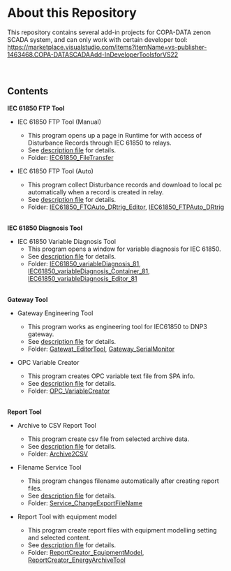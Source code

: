 # About this Repository
This repository contains several add-in projects for COPA-DATA zenon SCADA system, and can only work with certain developer tool: https://marketplace.visualstudio.com/items?itemName=vs-publisher-1463468.COPA-DATASCADAAdd-InDeveloperToolsforVS22
<br />
<br />
<br />
## Contents

**IEC 61850 FTP Tool**
- IEC 61850 FTP Tool (Manual)
  - This program opens up a page in Runtime for with access of Disturbance Records through IEC 61850 to relays.
  - See [description file](DescriptionFiles/FTP%20Tool%20–%20Manual%20FTP%20Tool%20Explains.pdf) for details.
  - Folder: [IEC61850_FileTransfer](IEC61850_FileTransfer/)<br />
    
- IEC 61850 FTP Tool (Auto)
    - This program collect Disturbance records and download to local pc automatically when a record is created in relay.
    - See [description file](DescriptionFiles/FTP%20Tool%20–%20Auto%20FTP%20Tool%20with%20DRtrig.pdf) for details.
    - Folder: [IEC61850_FTOAuto_DRtrig_Editor](IEC61850_FTOAuto_DRtrig_Editor/), [IEC61850_FTPAuto_DRtrig](IEC61850_FTPAuto_DRtrig/)<br /><br />

**IEC 61850 Diagnosis Tool**
- IEC 61850 Variable Diagnosis Tool
  - This program opens a window for variable diagnosis for IEC 61850.
  - See [description file](DescriptionFiles/IEC%2061850%20Variable%20Diagnosis%20Tool%20Manual.pdf) for details.
  - Folder: [IEC61850_variableDiagnosis_81](IEC61850_VariableDiagnosis_81/), [IEC61850_variableDiagnosis_Container_81](IEC61850_VariableDiagnosis_Container_81/), [IEC61850_variableDiagnosis_Editor_81](IEC61850_variableDiagnosis_Editor_81/)<br /><br />

**Gateway Tool**
- Gateway Engineering Tool
  - This program works as engineering tool for IEC61850 to DNP3 gateway.
  - See [description file](DescriptionFiles/GW_Editor_Wizard.pdf) for details.
  - Folder: [Gatewat_EditorTool](Gatewat_EditorTool/), [Gateway_SerialMonitor](Gateway_SerialMonitor/)<br />
  
- OPC Variable Creator
  - This program creates OPC variable text file from SPA info.
  - See [description file](DescriptionFiles/SPA%20to%20OPC%20Variable%20Creator%20notes.pdf) for details.
  - Folder: [OPC_VariableCreator](OPC_VariableCreator/)<br /><br />

**Report Tool**
- Archive to CSV Report Tool
  - This program create csv file from selected archive data.
  - See [description file](DescriptionFiles/Report%20Tool%20–%20Archive%20to%20CSV%20Explains.pdf) for details.
  - Folder: [Archive2CSV](Archive2CSV/)<br />
  
- Filename Service Tool
  - This program changes filename automatically after creating report files.
  - See [description file](DescriptionFiles/Report%20Tool%20–%20Filename%20Service%20Explains.pdf) for details.
  - Folder: [Service_ChangeExportFileName](Service_ChangeExportFileName/)<br />
  
- Report Tool with equipment model
  - This program create report files with equipment modelling setting and selected content.
  - See [description file](DescriptionFiles/Report%20Tool%20–%20Equipment%20Model%20Report%20Creator%20Explains.pdf) for details.
  - Folder: [ReportCreator_EquipmentModel](ReportCreator_EquipmentModel), [ReportCreator_EnergyArchiveTool](ReportCreator_EnergyArchiveTool/)<br />
  

